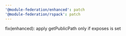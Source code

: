 ```yaml
---
'@module-federation/enhanced': patch
'@module-federation/rspack': patch
---
```


fix(enhanced): apply getPublicPath only if exposes is set

